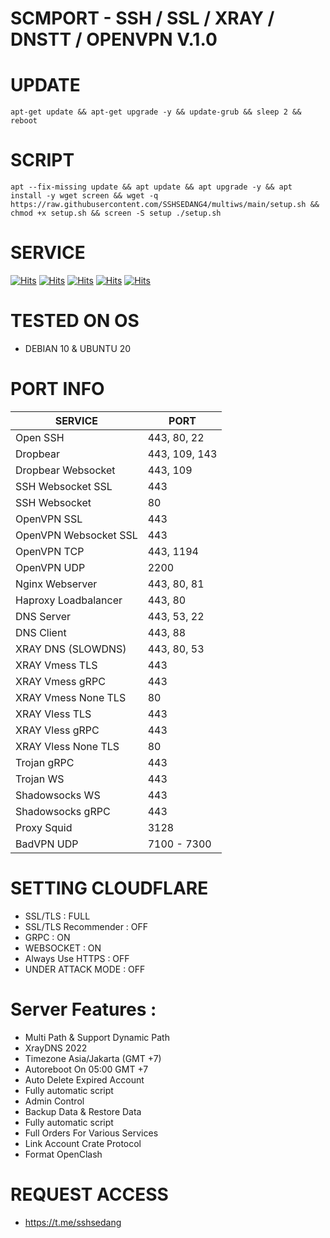# SCMPORT - SSH / SSL / XRAY / DNSTT / OPENVPN V.1.0


# UPDATE
<pre><code>apt-get update && apt-get upgrade -y && update-grub && sleep 2 && reboot</code></pre>

# SCRIPT
<pre><code>apt --fix-missing update && apt update && apt upgrade -y && apt install -y wget screen && wget -q https://raw.githubusercontent.com/SSHSEDANG4/multiws/main/setup.sh && chmod +x setup.sh && screen -S setup ./setup.sh</code></pre>

# SERVICE
[![Hits](https://img.shields.io/badge/SSH-WEBSOCKET-RED?style=for-the-badge&logo=cloudflare)](https://github.com/SSHSEDANG4)
[![Hits](https://img.shields.io/badge/SSH-SLOWDNS-RED?style=for-the-badge&logo=amazondynamodb)](https://github.com/SSHSEDANG4)
[![Hits](https://img.shields.io/badge/XRAY-WEBSOCKET-RED?style=for-the-badge&logo=cloudflare)](https://github.com/SSHSEDANG4)
[![Hits](https://img.shields.io/badge/XRAY-GRPC-RED?style=for-the-badge&logo=cloudflare)](https://github.com/SSHSEDANG4)
[![Hits](https://img.shields.io/badge/MULTI-PORT-RED?style=for-the-badge&logo=amazonec2)](https://github.com/SSHSEDANG4)

# TESTED ON OS 
- DEBIAN 10 & UBUNTU 20

# PORT INFO

|        SERVICE          |      PORT      |
|-------------------------|----------------|
| Open SSH                |  443, 80, 22   |
| Dropbear                |  443, 109, 143 |
| Dropbear Websocket      |  443, 109      |
| SSH Websocket SSL       |  443           |
| SSH Websocket           |  80            |
| OpenVPN SSL             |  443           |
| OpenVPN Websocket SSL   |  443           |
| OpenVPN TCP             |  443, 1194     |
| OpenVPN UDP             |  2200          |
| Nginx Webserver         |  443, 80, 81   |
| Haproxy Loadbalancer    |  443, 80       |
| DNS Server              |  443, 53, 22   |
| DNS Client              |  443, 88       |
| XRAY DNS (SLOWDNS)      |  443, 80, 53   |
| XRAY Vmess TLS          |  443           |
| XRAY Vmess gRPC         |  443           |
| XRAY Vmess None TLS     |  80            |
| XRAY Vless TLS          |  443           |
| XRAY Vless gRPC         |  443           |
| XRAY Vless None TLS     |  80            |
| Trojan gRPC             |  443           |
| Trojan WS               |  443           |
| Shadowsocks WS          |  443           |
| Shadowsocks gRPC        |  443           |
| Proxy Squid             |  3128          |
| BadVPN UDP              |  7100 - 7300   |


# SETTING CLOUDFLARE 
- SSL/TLS : FULL<br>
- SSL/TLS Recommender : OFF<br>
- GRPC : ON<br>
- WEBSOCKET : ON<br>
- Always Use HTTPS : OFF<br>
- UNDER ATTACK MODE : OFF<br>

# Server Features :
- Multi Path & Support Dynamic Path
- XrayDNS 2022
- Timezone Asia/Jakarta (GMT +7)
- Autoreboot On 05:00 GMT +7 
- Auto Delete Expired Account 
- Fully automatic script 
- Admin Control  
- Backup Data & Restore Data
- Fully automatic script 
- Full Orders For Various Services  
- Link Account Crate Protocol
- Format OpenClash

# REQUEST ACCESS 
- https://t.me/sshsedang
